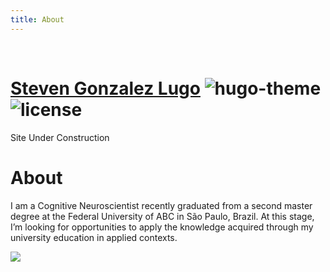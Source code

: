 ```yaml
---
title: About
---
```


<br>
<h1 id="hugominimalistspahttpssaggamedevelopergithubiohugominimalistspahugothemehttpsimgshieldsiobadgehugothemebrightgreensvglicensehttpsimgshieldsiobadgelicensemitgreensvg"><a href="https://saggamedeveloper.github.io/hugo-minimalist-spa/">Steven Gonzalez Lugo</a> <img src="https://img.shields.io/badge/hugo-theme-brightgreen.svg" alt="hugo-theme" /> <img src="https://img.shields.io/badge/LICENSE-MIT-green.svg" alt="license" /></h1>

<p>Site Under Construction</p>

<h1 id="about">About</h1>

<p>I am a Cognitive Neuroscientist recently graduated from a second master degree at the Federal University of ABC in São Paulo, Brazil. At this stage, I’m looking for opportunities to apply the knowledge acquired through my university education in applied contexts.</p>

<a href="https://github.com/gohugoio/hugo"><img src="images/hugo-logo.jpg" class="hugo-logo"></img></a>
<br>
